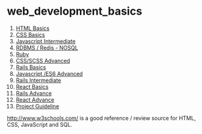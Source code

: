 # web_development_basics

1. <a href="/html">HTML Basics</a>
2. <a href="/css">CSS Basics</a>
3. <a href="/javascript">Javascript Intermediate</a>
4. <a href="/rdbms-redis">RDBMS / Redis - NOSQL</a>
5. <a href="/ruby">Ruby</a>
6. <a href="/css-scss-advance">CSS/SCSS Advanced</a>
7. <a href="/rails-basic">Rails Basics</a>
8. <a href="/javascript-eS6-advanced">Javascript /ES6 Advanced</a>
9. <a href="/rails-intermediate">Rails Intermediate</a>
10. <a href="/react-basic">React Basics</a>
11. <a href="/rails-advance">Rails Advance</a>
12. <a href="/react-advance">React Advance</a>
13. <a href="/project_guideline.md">Project Guideline</a>

http://www.w3schools.com/ is a good reference / review source for HTML, CSS, JavaScript and SQL.
